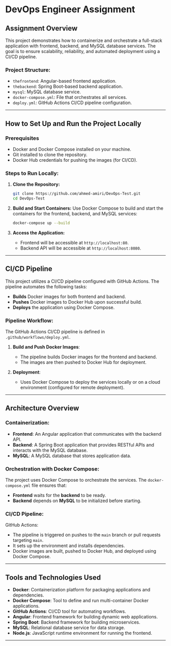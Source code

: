 # DevOps Engineer Assignment

## **Assignment Overview**

This project demonstrates how to containerize and orchestrate a full-stack application with frontend, backend, and MySQL database services. The goal is to ensure scalability, reliability, and automated deployment using a CI/CD pipeline.

### **Project Structure:**
- `thefrontend`: Angular-based frontend application.
- `thebackend`: Spring Boot-based backend application.
- `mysql`: MySQL database service.
- `docker-compose.yml`: File that orchestrates all services.
- `deploy.yml`: GitHub Actions CI/CD pipeline configuration.

---

## **How to Set Up and Run the Project Locally**

### **Prerequisites**
- Docker and Docker Compose installed on your machine.
- Git installed to clone the repository.
- Docker Hub credentials for pushing the images (for CI/CD).

### **Steps to Run Locally:**

1. **Clone the Repository:**

   ```bash
   git clone https://github.com/ahmed-amiri/DevOps-Test.git
   cd DevOps-Test
    ```
   
2. **Build and Start Containers:**
Use Docker Compose to build and start the containers for the frontend, backend, and MySQL services:

   ```bash
   docker-compose up --build

3. **Access the Application:**
   - Frontend will be accessible at `http://localhost:80`.
   - Backend API will be accessible at `http://localhost:8080`.

---

## **CI/CD Pipeline**

This project utilizes a CI/CD pipeline configured with GitHub Actions. The pipeline automates the following tasks:

- **Builds** Docker images for both frontend and backend.
- **Pushes** Docker images to Docker Hub upon successful build.
- **Deploys** the application using Docker Compose.

### **Pipeline Workflow:**

The GitHub Actions CI/CD pipeline is defined in `.github/workflows/deploy.yml`.

1. **Build and Push Docker Images**: 
   - The pipeline builds Docker images for the frontend and backend.
   - The images are then pushed to Docker Hub for deployment.

2. **Deployment**:
   - Uses Docker Compose to deploy the services locally or on a cloud environment (configured for remote deployment).

---

## **Architecture Overview**

### **Containerization:**
- **Frontend**: An Angular application that communicates with the backend API.
- **Backend**: A Spring Boot application that provides RESTful APIs and interacts with the MySQL database.
- **MySQL**: A MySQL database that stores application data.

### **Orchestration with Docker Compose:**

The project uses Docker Compose to orchestrate the services. The `docker-compose.yml` file ensures that:
- **Frontend** waits for the **backend** to be ready.
- **Backend** depends on **MySQL** to be initialized before starting.

### **CI/CD Pipeline:**

GitHub Actions:
- The pipeline is triggered on pushes to the `main` branch or pull requests targeting `main`.
- It sets up the environment and installs dependencies.
- Docker images are built, pushed to Docker Hub, and deployed using Docker Compose.

---

## **Tools and Technologies Used**

- **Docker**: Containerization platform for packaging applications and dependencies.
- **Docker Compose**: Tool to define and run multi-container Docker applications.
- **GitHub Actions**: CI/CD tool for automating workflows.
- **Angular**: Frontend framework for building dynamic web applications.
- **Spring Boot**: Backend framework for building microservices.
- **MySQL**: Relational database service for data storage.
- **Node.js**: JavaScript runtime environment for running the frontend.

---
